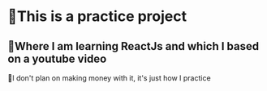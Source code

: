 # 📌This is a practice project

## 🌟Where I am learning ReactJs and which I based on a youtube video

📌I don't plan on making money with it, it's just how I practice
